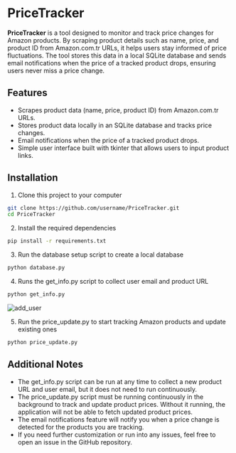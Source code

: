 # PriceTracker

**PriceTracker** is a tool designed to monitor and track price changes for Amazon products. By scraping product details such as name, price, and product ID from Amazon.com.tr URLs, it helps users stay informed of price fluctuations. The tool stores this data in a local SQLite database and sends email notifications when the price of a tracked product drops, ensuring users never miss a price change.


## Features

- Scrapes product data (name, price, product ID) from Amazon.com.tr URLs.
- Stores product data locally in an SQLite database and tracks price changes.
- Email notifications when the price of a tracked product drops.
- Simple user interface built with tkinter that allows users to input product links.


## Installation

1. Clone this project to your computer
```bash
git clone https://github.com/username/PriceTracker.git
cd PriceTracker
```

2. Install the required dependencies
```bash
pip install -r requirements.txt
```

3. Run the database setup script to create a local database
```bash
python database.py
```

4. Runs the get_info.py script to collect user email and product URL
```bash
python get_info.py
```

![add_user](https://github.com/user-attachments/assets/552e418a-b7ce-4045-8ccd-829a04119729)


5. Run the price_update.py to start tracking Amazon products and update existing ones
```bash
python price_update.py
```


## Additional Notes
* The get_info.py script can be run at any time to collect a new product URL and user email, but it does not need to run continuously.
* The price_update.py script must be running continuously in the background to track and update product prices. Without it running, the application will not be able to fetch updated product prices.
* The email notifications feature will notify you when a price change is detected for the products you are tracking.
* If you need further customization or run into any issues, feel free to open an issue in the GitHub repository.